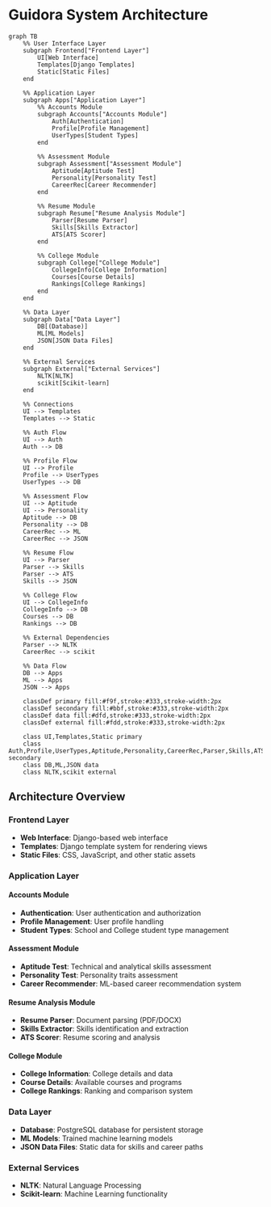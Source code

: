 # Guidora System Architecture

```mermaid
graph TB
    %% User Interface Layer
    subgraph Frontend["Frontend Layer"]
        UI[Web Interface]
        Templates[Django Templates]
        Static[Static Files]
    end

    %% Application Layer
    subgraph Apps["Application Layer"]
        %% Accounts Module
        subgraph Accounts["Accounts Module"]
            Auth[Authentication]
            Profile[Profile Management]
            UserTypes[Student Types]
        end

        %% Assessment Module
        subgraph Assessment["Assessment Module"]
            Aptitude[Aptitude Test]
            Personality[Personality Test]
            CareerRec[Career Recommender]
        end

        %% Resume Module
        subgraph Resume["Resume Analysis Module"]
            Parser[Resume Parser]
            Skills[Skills Extractor]
            ATS[ATS Scorer]
        end

        %% College Module
        subgraph College["College Module"]
            CollegeInfo[College Information]
            Courses[Course Details]
            Rankings[College Rankings]
        end
    end

    %% Data Layer
    subgraph Data["Data Layer"]
        DB[(Database)]
        ML[ML Models]
        JSON[JSON Data Files]
    end

    %% External Services
    subgraph External["External Services"]
        NLTK[NLTK]
        scikit[Scikit-learn]
    end

    %% Connections
    UI --> Templates
    Templates --> Static
    
    %% Auth Flow
    UI --> Auth
    Auth --> DB
    
    %% Profile Flow
    UI --> Profile
    Profile --> UserTypes
    UserTypes --> DB
    
    %% Assessment Flow
    UI --> Aptitude
    UI --> Personality
    Aptitude --> DB
    Personality --> DB
    CareerRec --> ML
    CareerRec --> JSON
    
    %% Resume Flow
    UI --> Parser
    Parser --> Skills
    Parser --> ATS
    Skills --> JSON
    
    %% College Flow
    UI --> CollegeInfo
    CollegeInfo --> DB
    Courses --> DB
    Rankings --> DB
    
    %% External Dependencies
    Parser --> NLTK
    CareerRec --> scikit

    %% Data Flow
    DB --> Apps
    ML --> Apps
    JSON --> Apps

    classDef primary fill:#f9f,stroke:#333,stroke-width:2px
    classDef secondary fill:#bbf,stroke:#333,stroke-width:2px
    classDef data fill:#dfd,stroke:#333,stroke-width:2px
    classDef external fill:#fdd,stroke:#333,stroke-width:2px
    
    class UI,Templates,Static primary
    class Auth,Profile,UserTypes,Aptitude,Personality,CareerRec,Parser,Skills,ATS,CollegeInfo,Courses,Rankings secondary
    class DB,ML,JSON data
    class NLTK,scikit external
```

## Architecture Overview

### Frontend Layer
- **Web Interface**: Django-based web interface
- **Templates**: Django template system for rendering views
- **Static Files**: CSS, JavaScript, and other static assets

### Application Layer

#### Accounts Module
- **Authentication**: User authentication and authorization
- **Profile Management**: User profile handling
- **Student Types**: School and College student type management

#### Assessment Module
- **Aptitude Test**: Technical and analytical skills assessment
- **Personality Test**: Personality traits assessment
- **Career Recommender**: ML-based career recommendation system

#### Resume Analysis Module
- **Resume Parser**: Document parsing (PDF/DOCX)
- **Skills Extractor**: Skills identification and extraction
- **ATS Scorer**: Resume scoring and analysis

#### College Module
- **College Information**: College details and data
- **Course Details**: Available courses and programs
- **College Rankings**: Ranking and comparison system

### Data Layer
- **Database**: PostgreSQL database for persistent storage
- **ML Models**: Trained machine learning models
- **JSON Data Files**: Static data for skills and career paths

### External Services
- **NLTK**: Natural Language Processing
- **Scikit-learn**: Machine Learning functionality 